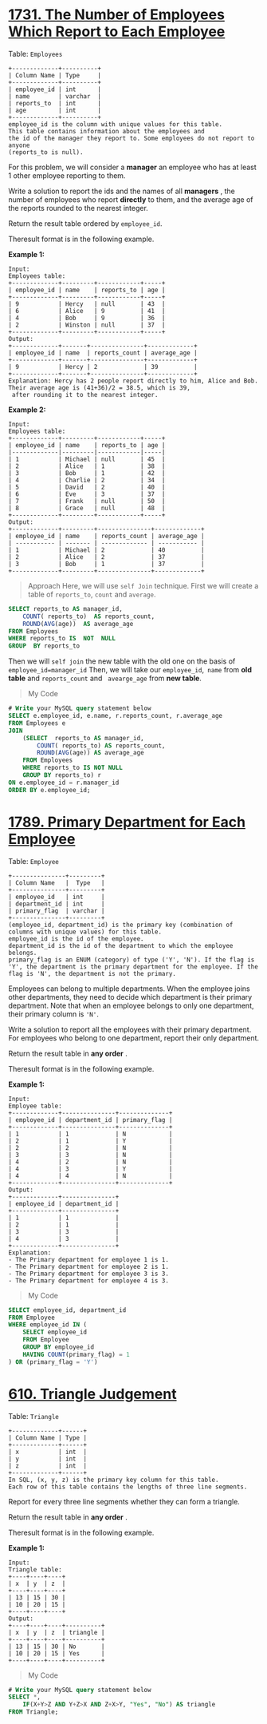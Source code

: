 
# [1731. The Number of Employees Which Report to Each Employee](https://leetcode.com/problems/the-number-of-employees-which-report-to-each-employee/description/?envType=study-plan-v2&envId=top-sql-50)

Table: `Employees`

```
+-------------+----------+
| Column Name | Type     |
+-------------+----------+
| employee_id | int      |
| name        | varchar  |
| reports_to  | int      |
| age         | int      |
+-------------+----------+
employee_id is the column with unique values for this table.
This table contains information about the employees and 
the id of the manager they report to. Some employees do not report to anyone
(reports_to is null). 
```

For this problem, we will consider a **manager**  an employee who has at least 1 other employee reporting to them.

Write a solution to report the ids and the names of all **managers** , the number of employees who report **directly**  to them, and the average age of the reports rounded to the nearest integer.

Return the result table ordered by `employee_id`.

Theresult format is in the following example.

**Example 1:** 

```
Input: 
Employees table:
+-------------+---------+------------+-----+
| employee_id | name    | reports_to | age |
+-------------+---------+------------+-----+
| 9           | Hercy   | null       | 43  |
| 6           | Alice   | 9          | 41  |
| 4           | Bob     | 9          | 36  |
| 2           | Winston | null       | 37  |
+-------------+---------+------------+-----+
Output: 
+-------------+-------+---------------+-------------+
| employee_id | name  | reports_count | average_age |
+-------------+-------+---------------+-------------+
| 9           | Hercy | 2             | 39          |
+-------------+-------+---------------+-------------+
Explanation: Hercy has 2 people report directly to him, Alice and Bob. 
Their average age is (41+36)/2 = 38.5, which is 39,
 after rounding it to the nearest integer.
```

**Example 2:** 

```
Input: 
Employees table:
+-------------+---------+------------+-----+ 
| employee_id | name  	| reports_to | age |
|-------------|---------|------------|-----|
| 1      	  | Michael | null    	 | 45  |
| 2           | Alice   | 1          | 38  |
| 3           | Bob     | 1          | 42  |
| 4           | Charlie | 2          | 34  |
| 5           | David   | 2          | 40  |
| 6           | Eve     | 3          | 37  |
| 7           | Frank   | null       | 50  |
| 8           | Grace   | null       | 48  |
+-------------+---------+------------+-----+ 
Output: 
+-------------+---------+---------------+-------------+
| employee_id | name  	| reports_count | average_age |
| ----------- | ------- | ------------- | ----------- |
| 1      	  | Michael | 2       		| 40     	  |
| 2      	  | Alice   | 2             | 37          |
| 3           | Bob     | 1             | 37          |
+-------------+---------+---------------+-------------+
```
> Approach
Here, we will use `self Join` technique.
First we will create a table of `reports_to`, `count` and `average`.
```sql
SELECT reports_to AS manager_id,
	COUNT( reports_to)  AS reports_count,
	ROUND(AVG(age))  AS average_age
FROM Employees
WHERE reports_to IS  NOT  NULL
GROUP  BY reports_to
```
Then we will `self join` the new table with the old one on the basis of `employee_id=manager_id`
Then, we will take our `employee_id`,` name` from <b>old table</b> and `reports_count` and ` avearge_age` from <b>new table</b>.


> My Code
```sql
# Write your MySQL query statement below
SELECT e.employee_id, e.name, r.reports_count, r.average_age
FROM Employees e
JOIN
    (SELECT  reports_to AS manager_id,
        COUNT( reports_to) AS reports_count, 
        ROUND(AVG(age)) AS average_age
    FROM Employees 
    WHERE reports_to IS NOT NULL
    GROUP BY reports_to) r
ON e.employee_id = r.manager_id
ORDER BY e.employee_id;
```

# [1789. Primary Department for Each Employee](https://leetcode.com/problems/primary-department-for-each-employee/description/?envType=study-plan-v2&envId=top-sql-50)

Table: `Employee`

```
+---------------+---------+
| Column Name   |  Type   |
+---------------+---------+
| employee_id   | int     |
| department_id | int     |
| primary_flag  | varchar |
+---------------+---------+
(employee_id, department_id) is the primary key (combination of columns with unique values) for this table.
employee_id is the id of the employee.
department_id is the id of the department to which the employee belongs.
primary_flag is an ENUM (category) of type ('Y', 'N'). If the flag is 'Y', the department is the primary department for the employee. If the flag is 'N', the department is not the primary.
```

Employees can belong to multiple departments. When the employee joins other departments, they need to decide which department is their primary department. Note that when an employee belongs to only one department, their primary column is `'N'`.

Write a solution to report all the employees with their primary department. For employees who belong to one department, report their only department.

Return the result table in **any order** .

Theresult format is in the following example.

**Example 1:** 

```
Input: 
Employee table:
+-------------+---------------+--------------+
| employee_id | department_id | primary_flag |
+-------------+---------------+--------------+
| 1           | 1             | N            |
| 2           | 1             | Y            |
| 2           | 2             | N            |
| 3           | 3             | N            |
| 4           | 2             | N            |
| 4           | 3             | Y            |
| 4           | 4             | N            |
+-------------+---------------+--------------+
Output: 
+-------------+---------------+
| employee_id | department_id |
+-------------+---------------+
| 1           | 1             |
| 2           | 1             |
| 3           | 3             |
| 4           | 3             |
+-------------+---------------+
Explanation: 
- The Primary department for employee 1 is 1.
- The Primary department for employee 2 is 1.
- The Primary department for employee 3 is 3.
- The Primary department for employee 4 is 3.
```  

> My Code
```sql
SELECT employee_id, department_id
FROM Employee
WHERE employee_id IN (
    SELECT employee_id
    FROM Employee
    GROUP BY employee_id
    HAVING COUNT(primary_flag) = 1
) OR (primary_flag = 'Y')
```

# [610. Triangle Judgement](https://leetcode.com/problems/triangle-judgement/description/?envType=study-plan-v2&envId=top-sql-50)

Table: `Triangle`

```
+-------------+------+
| Column Name | Type |
+-------------+------+
| x           | int  |
| y           | int  |
| z           | int  |
+-------------+------+
In SQL, (x, y, z) is the primary key column for this table.
Each row of this table contains the lengths of three line segments.
```

Report for every three line segments whether they can form a triangle.

Return the result table in **any order** .

Theresult format is in the following example.

**Example 1:** 

```
Input: 
Triangle table:
+----+----+----+
| x  | y  | z  |
+----+----+----+
| 13 | 15 | 30 |
| 10 | 20 | 15 |
+----+----+----+
Output: 
+----+----+----+----------+
| x  | y  | z  | triangle |
+----+----+----+----------+
| 13 | 15 | 30 | No       |
| 10 | 20 | 15 | Yes      |
+----+----+----+----------+
```

> My Code
```sql
# Write your MySQL query statement below
SELECT *,
    IF(X+Y>Z AND Y+Z>X AND Z+X>Y, "Yes", "No") AS triangle
FROM Triangle;
```